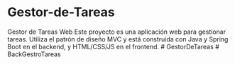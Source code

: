 # Gestor-de-Tareas
Gestor de Tareas Web  Este proyecto es una aplicación web para gestionar tareas. Utiliza el patrón de diseño MVC y está construida con Java y Spring Boot en el backend, y HTML/CSS/JS en el frontend.
#   G e s t o r D e T a r e a s  
 # BackGestroTareas
